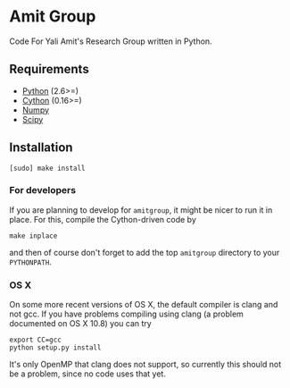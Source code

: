 Amit Group
==========

Code For Yali Amit's Research Group written in Python.

Requirements
------------

 * [Python](http://python.org/) (2.6>=)
 * [Cython](https://github.com/cython/cython) (0.16>=)
 * [Numpy](https://github.com/numpy/numpy)
 * [Scipy](https://github.com/scipy/scipy)

Installation
------------

    [sudo] make install 

### For developers

If you are planning to develop for `amitgroup`, it might be nicer to run it in place. For this, compile the Cython-driven code by 

    make inplace 

and then of course don't forget to add the top `amitgroup` directory to your `PYTHONPATH`.

### OS X

On some more recent versions of OS X, the default compiler is clang and not gcc. If you have problems compiling using clang (a problem documented on OS X 10.8) you can try

    export CC=gcc
    python setup.py install 

It's only OpenMP that clang does not support, so currently this should not be a problem, since no code uses that yet.
